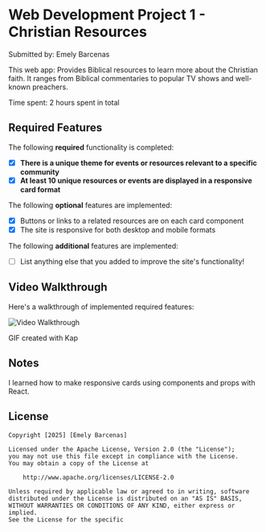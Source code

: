# Web Development Project 1 - Christian Resources

Submitted by: Emely Barcenas

This web app: Provides Biblical resources to learn more about the Christian faith. It ranges from Biblical commentaries to popular TV shows and well-known preachers. 

Time spent: 2 hours spent in total

## Required Features

The following **required** functionality is completed:

- [X] **There is a unique theme for events or resources relevant to a specific community**
- [X] **At least 10 unique resources or events are displayed in a responsive card format**

The following **optional** features are implemented:

- [X] Buttons or links to a related resources are on each card component
- [X] The site is responsive for both desktop and mobile formats

The following **additional** features are implemented:

* [ ] List anything else that you added to improve the site's functionality!

## Video Walkthrough

Here's a walkthrough of implemented required features:

<img src="/community-board/public/video.gif" title='Video Walkthrough' width='' alt='Video Walkthrough' />

GIF created with Kap

## Notes

I learned how to make responsive cards using components and props with React.

## License

    Copyright [2025] [Emely Barcenas]

    Licensed under the Apache License, Version 2.0 (the "License");
    you may not use this file except in compliance with the License.
    You may obtain a copy of the License at

        http://www.apache.org/licenses/LICENSE-2.0

    Unless required by applicable law or agreed to in writing, software
    distributed under the License is distributed on an "AS IS" BASIS,
    WITHOUT WARRANTIES OR CONDITIONS OF ANY KIND, either express or implied.
    See the License for the specific
